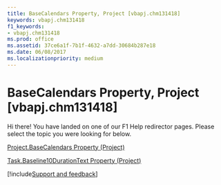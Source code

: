 ```yaml
---
title: BaseCalendars Property, Project [vbapj.chm131418]
keywords: vbapj.chm131418
f1_keywords:
- vbapj.chm131418
ms.prod: office
ms.assetid: 37ce6a1f-7b1f-4632-a7dd-30684b287e18
ms.date: 06/08/2017
ms.localizationpriority: medium
---
```



# BaseCalendars Property, Project [vbapj.chm131418]

Hi there! You have landed on one of our F1 Help redirector pages. Please select the topic you were looking for below.

[Project.BaseCalendars Property (Project)](https://msdn.microsoft.com/library/fb7f55f6-6618-fb82-dae1-320953bcf79d%28Office.15%29.aspx)

[Task.Baseline10DurationText Property (Project)](https://msdn.microsoft.com/library/4f7545f0-43e4-86ce-3665-8fca80ae9f4d%28Office.15%29.aspx)

[!include[Support and feedback](~/includes/feedback-boilerplate.md)]